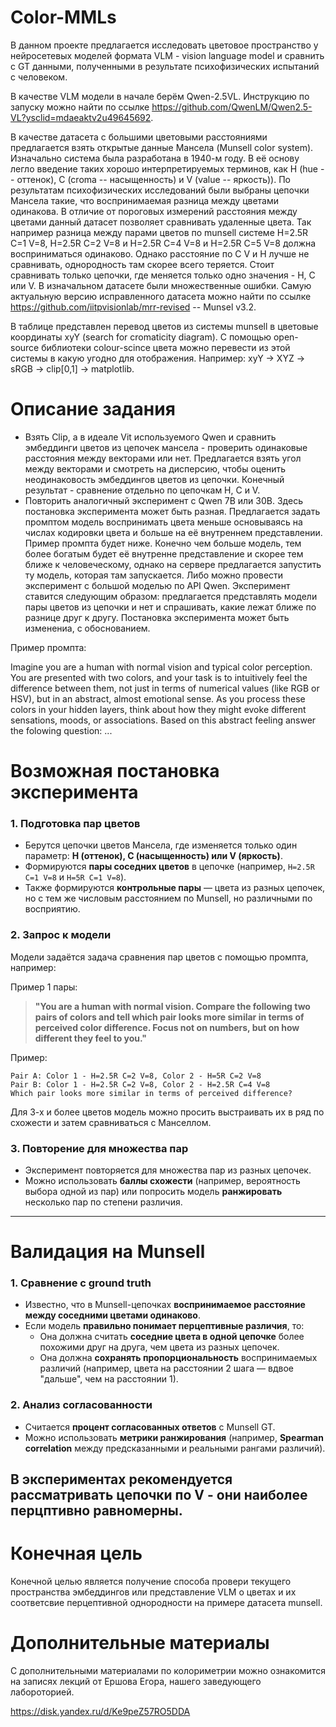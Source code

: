 # Color-MMLs

В данном проекте предлагается исследовать цветовое пространство у нейросетевых моделей формата VLM - vision language model и сравнить с GT данными, полученными в результате психофизических испытаний с человеком. 

В качестве VLM модели в начале берём Qwen-2.5VL. Инструкцию по запуску можно найти по ссылке https://github.com/QwenLM/Qwen2.5-VL?ysclid=mdaeaktv2u49645692.

В качестве датасета с большими цветовыми расстояниями предлагается взять открытые данные Мансела (Munsell color system). Изначально система была разработана в 1940-м году. В её основу легло введение таких хорошо интерпретируемых терминов, как H (hue -- оттенок), C (croma -- насыщенность) и V (value -- яркость)). По результатам психофизических исследований были выбраны цепочки Мансела такие, что воспринимаемая разница между цветами одинакова. В отличие от пороговых измерений расстояния между цветами данный датасет позволяет сравнивать удаленные цвета.
Так например разница между парами цветов по munsell системе H=2.5R	C=1	V=8, H=2.5R	C=2	V=8 и H=2.5R	C=4	V=8 и H=2.5R	C=5	V=8 должна восприниматься одинаково.
Однако расстояние по С V и H лучше не сравнивать, однородность там скорее всего теряется. Стоит сравнивать только цепочки, где меняется только одно значения - H, С или V.
В изначальном датасете были множественные ошибки. Самую актуальную версию исправленного датасета можно найти по ссылке https://github.com/iitpvisionlab/mrr-revised  -- Munsel v3.2.

В таблице представлен перевод цветов из системы munsell в цветовые координаты xyY (search for cromaticity diagram). C помощью open-source библиотеки colour-scince цвета можно перевести из этой системы в какую угодно для отображения. Например: xyY -> XYZ -> sRGB -> clip[0,1] -> matplotlib.

# Описание задания 

- Взять Clip, а в идеале Vit используемого Qwen и сравнить эмбеддинги цветов из цепочек мансела - проверить одинаковые расстояния между векторами или нет. Предлагается взять угол между векторами и смотреть на дисперсию, чтобы оценить неодинаковость эмбеддингов цветов из цепочки. Конечный результат - сравнение отдельно по цепочкам H, C и V.
- Повторить аналогичный эксперимент с Qwen 7B или 30B. Здесь постановка эксперимента может быть разная. Предлагается задать промптом модель воспринимать цвета меньше основываясь на числах кодировки цвета и больше на её внутреннем представлении. Пример промпта будет ниже. Конечно чем больше модель, тем более богатым будет её внутренне представление и скорее тем ближе к человеческому, однако на сервере предлагается запустить ту модель, которая там запускается. Либо можно провести эксперимент с большой моделью по API Qwen. Эксперимент ставится следующим образом: предлагается представлять модели пары цветов из цепочки и нет и спрашивать, какие лежат ближе по разнице друг к другу. Постановка эксперимента может быть изменениа, с обоснованием.

Пример промпта:

Imagine you are a human with normal vision and typical color perception. You are presented with two colors, and your task is to intuitively feel the difference between them, not just in terms of numerical values (like RGB or HSV), but in an abstract, almost emotional sense. As you process these colors in your hidden layers, think about how they might evoke different sensations, moods, or associations. Based on this abstract feeling answer the folowing question: ...

# Возможная постановка эксперимента

### 1. Подготовка пар цветов

- Берутся цепочки цветов Мансела, где изменяется только один параметр: **H (оттенок), C (насыщенность) или V (яркость)**.
- Формируются **пары соседних цветов** в цепочке (например, `H=2.5R C=1 V=8` и `H=5R C=1 V=8`).
- Также формируются **контрольные пары** — цвета из разных цепочек, но с тем же числовым расстоянием по Munsell, но различными по восприятию.

### 2. Запрос к модели

Модели задаётся задача сравнения пар цветов с помощью промпта, например:

Пример 1 пары:

> **"You are a human with normal vision. Compare the following two pairs of colors and tell which pair looks more similar in terms of perceived color difference. Focus not on numbers, but on how different they feel to you."**

Пример:
```
Pair A: Color 1 - H=2.5R C=2 V=8, Color 2 - H=5R C=2 V=8  
Pair B: Color 1 - H=2.5R C=2 V=8, Color 2 - H=2.5R C=4 V=8  
Which pair looks more similar in terms of perceived difference?
```

Для 3-х и более цветов модель можно просить выстраивать их в ряд по схожести и затем сравниваться с Манселлом.

### 3. Повторение для множества пар

- Эксперимент повторяется для множества пар из разных цепочек.
- Можно использовать **баллы схожести** (например, вероятность выбора одной из пар) или попросить модель **ранжировать** несколько пар по степени различия.

---

# Валидация на Munsell

### 1. Сравнение с ground truth

- Известно, что в Munsell-цепочках **воспринимаемое расстояние между соседними цветами одинаково**.
- Если модель **правильно понимает перцептивные различия**, то:
  - Она должна считать **соседние цвета в одной цепочке** более похожими друг на друга, чем цвета из разных цепочек.
  - Она должна **сохранять пропорциональность** воспринимаемых различий (например, цвета на расстоянии 2 шага — вдвое "дальше", чем на расстоянии 1).

### 2. Анализ согласованности

- Считается **процент согласованных ответов** с Munsell GT.
- Можно использовать **метрики ранжирования** (например, **Spearman correlation** между предсказанными и реальными рангами различий).

## В экспериментах рекомендуется рассматривать цепочки по V - они наиболее перцптивно равномерны.

# Конечная цель
Конечной целью является получение способа провери текущего пространства эмбеддингов или представление VLM о цветах и их соответсвие перцептивной однородности на примере датасета munsell.

# Дополнительные материалы 

С дополнительными материалами по колориметрии можно ознакомится на записях лекций от Ершова Егора, нашего заведующего лабороторией.

https://disk.yandex.ru/d/Ke9peZ57RO5DDA

